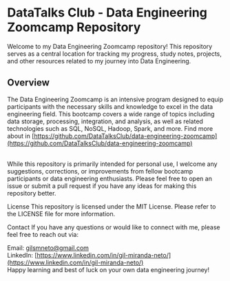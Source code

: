 # DataTalks Club - Data Engineering Zoomcamp Repository
Welcome to my Data Engineering Zoomcamp repository! This repository serves as a central location for tracking my progress, study notes, projects, and other resources related to my journey into Data Engineering.

## Overview
The Data Engineering Zoomcamp is an intensive program designed to equip participants with the necessary skills and knowledge to excel in the data engineering field. This bootcamp covers a wide range of topics including data storage, processing, integration, and analysis, as well as related technologies such as SQL, NoSQL, Hadoop, Spark, and more. Find more about in [https://github.com/DataTalksClub/data-engineering-zoomcamp](https://github.com/DataTalksClub/data-engineering-zoomcamp)
<br><br>

While this repository is primarily intended for personal use, I welcome any suggestions, corrections, or improvements from fellow bootcamp participants or data engineering enthusiasts. Please feel free to open an issue or submit a pull request if you have any ideas for making this repository better.

License
This repository is licensed under the MIT License. Please refer to the LICENSE file for more information.

Contact
If you have any questions or would like to connect with me, please feel free to reach out via:

Email: [gilsmneto@gmail.com](gilsmneto@gmail.com)<br>
LinkedIn: [https://www.linkedin.com/in/gil-miranda-neto/](https://www.linkedin.com/in/gil-miranda-neto/)<br>
Happy learning and best of luck on your own data engineering journey!